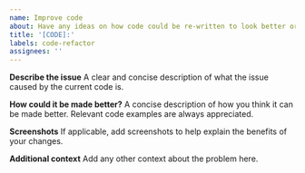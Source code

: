 ```yaml
---
name: Improve code
about: Have any ideas on how code could be re-written to look better or perform better?
title: '[CODE]:'
labels: code-refactor
assignees: ''
---
```


**Describe the issue**
A clear and concise description of what the issue caused by the current code is.

**How could it be made better?**
A concise description of how you think it can be made better. Relevant code examples are always appreciated.

**Screenshots**
If applicable, add screenshots to help explain the benefits of your changes.

**Additional context**
Add any other context about the problem here.
